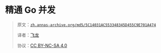 # 精通 Go 并发

> 原文：[`zh.annas-archive.org/md5/5C14031AC553348345D455C9E701A474`](https://zh.annas-archive.org/md5/5C14031AC553348345D455C9E701A474)
> 
> 译者：[飞龙](https://github.com/wizardforcel)
> 
> 协议：[CC BY-NC-SA 4.0](http://creativecommons.org/licenses/by-nc-sa/4.0/)
